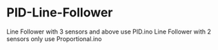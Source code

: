 # PID-Line-Follower
Line Follower with 3 sensors and above use PID.ino
Line Follower with 2 sensors only use Proportional.ino

